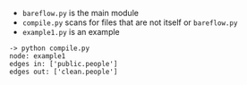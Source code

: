 * `bareflow.py` is the main module
* `compile.py` scans for files that are not itself or `bareflow.py`
* `example1.py` is an example

```
-> python compile.py
node: example1
edges in: ['public.people']
edges out: ['clean.people']
```
